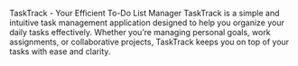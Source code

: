 TaskTrack - Your Efficient To-Do List Manager
TaskTrack is a simple and intuitive task management application designed to help you organize your daily tasks effectively. 
Whether you’re managing personal goals, work assignments, or collaborative projects, TaskTrack keeps you on top of your tasks with ease and clarity.
